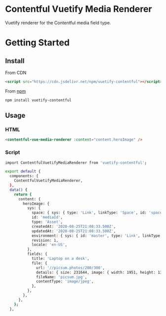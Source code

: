 # Contentful Vuetify Media Renderer

Vuetify renderer for the Contentful media field type.

# Getting Started

## Install

From CDN

```html
<script src="https://cdn.jsdelivr.net/npm/vuetify-contentful"></script>
```

From [npm](https://npmjs.org)

```sh
npm install vuetify-contentful
```

## Usage

### HTML

```html
<contentful-vue-media-renderer :content="content.heroImage" />
```

### Script

```sh
import ContentfulVuetifyMediaRenderer from 'vuetify-contentful';

export default {
  components: {
    ContentfulVuetifyMediaRenderer,
  },
  data() {
    return {
      content: {
        heroImage: {
          sys: {
            space: { sys: { type: 'Link', linkType: 'Space', id: 'spaceId' } },
            id: 'mediaId',
            type: 'Asset',
            createdAt: '2020-08-25T21:08:33.500Z',
            updatedAt: '2020-08-25T21:08:33.500Z',
            environment: { sys: { id: 'master', type: 'Link', linkType: 'Environment' } },
            revision: 1,
            locale: 'en-US',
          },
          fields: {
            title: 'Laptop on a desk',
            file: {
              url: '//picsum.photos/200/300',
              details: { size: 231644, image: { width: 1951, height: 1301 } },
              fileName: 'picsum.jpg',
              contentType: 'image/jpeg',
            },
          },
        },
      },
    };
  },
```